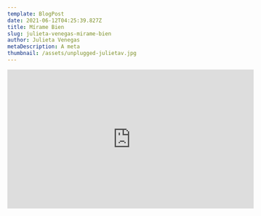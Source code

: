 ```yaml
---
template: BlogPost
date: 2021-06-12T04:25:39.827Z
title: Mírame Bien
slug: julieta-venegas-mirame-bien
author: Julieta Venegas
metaDescription: A meta
thumbnail: /assets/unplugged-julietav.jpg
---
```

<iframe width="560" height="315" src="https://www.youtube.com/embed/tC_p0KJCNow" frameborder="0" allow="accelerometer; autoplay; encrypted-media; gyroscope; picture-in-picture" allowfullscreen></iframe>